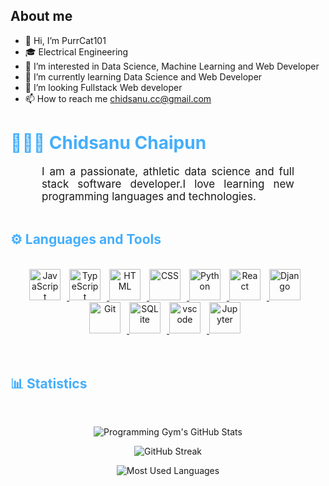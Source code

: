 ## About me
- 👋 Hi, I’m PurrCat101
- 🎓 Electrical Engineering 
- 👀 I’m interested in Data Science, Machine Learning and Web Developer
- 🌱 I’m currently learning Data Science and Web Developer
- 💞️ I’m looking Fullstack Web developer
- 📫 How to reach me chidsanu.cc@gmail.com

<h1 style="color: #44AEFB;"> 👨🏻‍💻 Chidsanu Chaipun</h1>

<p align:"center" style="text-align: justify; margin: 0 50px; font-size: 17px;" >
    I am a passionate, athletic data science and full stack software developer.I love learning new programming languages and technologies.
<br>
</p>    
<br>
<!-- Languages and Tools -->

<h2 style="color: #44AEFB">⚙️ Languages and Tools</h2>
<br>
 
<!-- Icons Resources -->
<!-- https://devicon.dev/ -->
<!-- https://cdn.jsdelivr.net/npm/simple-icons@v3/icons/ -->
<div align="center">
  <a href="https://developer.mozilla.org/en-US/docs/Web/JavaScript" target="_blank" rel="noreferrer">
      <img  alt="JavaScript" height="50px" style="padding-right:10px;" src="https://cdn.jsdelivr.net/gh/devicons/devicon/icons/javascript/javascript-plain.svg"/>
  </a>
  <a href="https://www.typescriptlang.org/" target="_blank" rel="noreferrer">
      <img  alt="TypeScript" height="50px" style="padding-right:10px; ;" src="https://cdn.jsdelivr.net/gh/devicons/devicon/icons/typescript/typescript-plain.svg"/>
  </a>
  <a href="https://developer.mozilla.org/en-US/docs/Web/HTML" target="_blank" rel="noreferrer">
      <img  alt="HTML" height="50px" style="padding-right:10px;" src="https://cdn.jsdelivr.net/gh/devicons/devicon/icons/html5/html5-original.svg"/>
  </a>
  <a href="https://developer.mozilla.org/en-US/docs/Web/CSS" target="_blank" rel="noreferrer">
      <img  alt="CSS" height="50px" style="padding-right:10px;" src="https://cdn.jsdelivr.net/gh/devicons/devicon/icons/css3/css3-original.svg"/>
  </a> 
  <a href="https://www.python.org/" target="_blank" rel="noreferrer">
      <img  alt="Python" height="50px" style="padding-right:10px;" src="https://cdn.jsdelivr.net/gh/devicons/devicon/icons/python/python-original.svg"/>
  </a>
  <a href="https://react.dev/" target="_blank" rel="noreferrer">
     <img  alt="React" height="50px" style="padding-right:10px;" src="https://cdn.jsdelivr.net/gh/devicons/devicon/icons/react/react-original-wordmark.svg"/>
  </a>
  <a href="https://www.djangoproject.com/" target="_blank" rel="noreferrer">
      <img  alt="Django" height="50px" style="padding-right:10px;" src="https://cdn.jsdelivr.net/gh/devicons/devicon/icons/django/django-plain-wordmark.svg"/>
  </a>
  <a href="https://git-scm.com/" target="_blank" rel="noreferrer">
      <img  alt="Git" height="50px" style="padding-right:10px;" src="https://cdn.jsdelivr.net/gh/devicons/devicon/icons/git/git-original.svg"/>
  </a>
  <a href="https://www.sqlite.org/index.html" target="_blank" rel="noreferrer">
      <img  alt="SQLite" height="50px" style="padding-right:10px;" src="https://cdn.jsdelivr.net/gh/devicons/devicon/icons/sqlite/sqlite-original.svg"/>
  </a>
  <a href="https://code.visualstudio.com/" target="_blank" rel="noreferrer">
      <img  alt="vscode" height="50px" style="padding-right:10px;"src="https://cdn.jsdelivr.net/gh/devicons/devicon/icons/vscode/vscode-original.svg"/>
  </a>
  <a href="http://jupyter.org/" target="_blank" rel="noreferrer">
      <img  alt="Jupyter" height="50px" style="padding-right:10px;"src="https://cdn.jsdelivr.net/gh/devicons/devicon/icons/jupyter/jupyter-original-wordmark.svg"/>
  </a>
</div>
<br>
<br>

<!-- Statistics -->

<h2 style="color: #44AEFB">📊 Statistics</h2>
<br>  
<!-- Begin Stats Cards -->
<!-- Resources:  -->
<!-- Github & Languages Stats: https://github.com/anuraghazra/github-readme-stats --> 
<!-- Streak Stats: https://github.com/denvercoder1/github-readme-streak-stats -->
<!-- Change the value after ?username= to your GitHub username. -->
<div class="stats" align="center">

![Programming Gym's GitHub Stats](https://github-readme-stats.vercel.app/api?username=PurrCat101&hide=stars&count_private=true&show_icons=true&theme=algolia&border_radius=20)

![GitHub Streak](https://streak-stats.demolab.com?user=PurrCat101&count_private=true&theme=algolia&border_radius=20)

![Most Used Languages](https://github-readme-stats.vercel.app/api/top-langs/?username=PurrCat101&layout=compact&show_icons=true&theme=algolia&border_radius=20)
</div>
<!--  End Stats Cards -->
